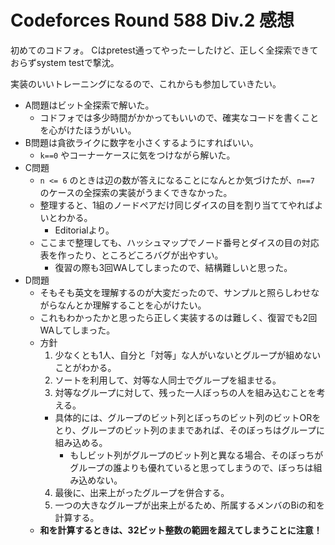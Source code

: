# Codeforces Round 588 Div.2 感想

初めてのコドフォ。
Cはpretest通ってやったーしたけど、正しく全探索できておらずsystem testで撃沈。

実装のいいトレーニングになるので、これからも参加していきたい。

- A問題はビット全探索で解いた。
  - コドフォでは多少時間がかかってもいいので、確実なコードを書くことを心がけたほうがいい。
- B問題は貪欲ライクに数字を小さくするようにすればいい。
  - `k==0` やコーナーケースに気をつけながら解いた。
- C問題
  - `n <= 6` のときは辺の数が答えになることになんとか気づけたが、`n==7` のケースの全探索の実装がうまくできなかった。
  - 整理すると、1組のノードペアだけ同じダイスの目を割り当ててやればよいとわかる。
    - Editorialより。
  - ここまで整理しても、ハッシュマップでノード番号とダイスの目の対応表を作ったり、ところどころバグが出やすい。
    - 復習の際も3回WAしてしまったので、結構難しいと思った。
- D問題
  - そもそも英文を理解するのが大変だったので、サンプルと照らしわせながらなんとか理解することを心がけたい。
  - これもわかったかと思ったら正しく実装するのは難しく、復習でも2回WAしてしまった。
  - 方針
    1. 少なくとも1人、自分と「対等」な人がいないとグループが組めないことがわかる。
    2. ソートを利用して、対等な人同士でグループを組ませる。
    3. 対等なグループに対して、残った一人ぼっちの人を組み込むことを考える。
      - 具体的には、グループのビット列とぼっちのビット列のビットORをとり、グループのビット列のままであれば、そのぼっちはグループに組み込める。
        - もしビット列がグループのビット列と異なる場合、そのぼっちがグループの誰よりも優れていると思ってしまうので、ぼっちは組み込めない。
    4. 最後に、出来上がったグループを併合する。
    5. 一つの大きなグループが出来上がるため、所属するメンバのBiの和を計算する。
  - **和を計算するときは、32ビット整数の範囲を超えてしまうことに注意！**

